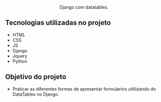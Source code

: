 <p align="center">Django com datatables.</p>

## Tecnologias utilizadas no projeto
* HTML
* CSS
* JS
* Django
* Jquery
* Python
## Objetivo do projeto
* Praticar as diferentes formas de apresentar formularios ultilizando do DataTables no Django.
